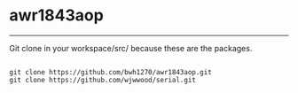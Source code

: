 # awr1843aop
- - -


Git clone in your workspace/src/ because these are the packages.
<pre>
<code>
git clone https://github.com/bwh1270/awr1843aop.git
git clone https://github.com/wjwwood/serial.git
</code>
</pre>

